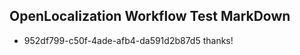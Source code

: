 ## OpenLocalization Workflow Test MarkDown
* 952df799-c50f-4ade-afb4-da591d2b87d5 thanks!

<!--HONumber=Oct16_HO2-->


